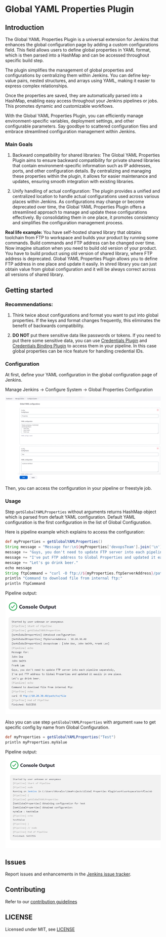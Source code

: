 # Global YAML Properties Plugin

## Introduction

The Global YAML Properties Plugin is a universal extension for Jenkins that enhances the global configuration page by adding a custom configurations field.
This field allows users to define global properties in YAML format, which is then parsed into a HashMap and can be accessed throughout specific build step.

The plugin simplifies the management of global properties and configurations by centralizing them within Jenkins. You can define key-value pairs, nested structures, and arrays using YAML, making it easier to express complex relationships.

Once the properties are saved, they are automatically parsed into a HashMap, enabling easy access throughout your Jenkins pipelines or jobs. This promotes dynamic and customizable workflows.

With the Global YAML Properties Plugin, you can efficiently manage environment-specific variables, deployment settings, and other configurable parameters. Say goodbye to scattered configuration files and embrace streamlined configuration management within Jenkins.

### Main Goals

1. Backward compatibility for shared libraries: The Global YAML Properties Plugin aims to ensure backward compatibility for private shared libraries that contain environment-specific information such as IP addresses, ports, and other configuration details. 
By centralizing and managing these properties within the plugin, it allows for easier maintenance and updates, ensuring smooth integration with existing libraries.

2. Unify handling of actual configuration: The plugin provides a unified and centralized location to handle actual configurations used across various places within Jenkins. As configurations may change or become deprecated over time, the Global YAML Properties Plugin offers a streamlined approach to manage and update these configurations effectively. By consolidating them in one place, it promotes consistency and simplifies the configuration management process.

**Real life example:** You have self-hosted shared library that obtains toolchain from FTP to workspace and builds your product by running some commands.
Build commands and FTP address can be changed over time. Now imagine situation when you need to build old version of your product.
You have to build product using old version of shared library, where FTP address is deprecated.
Global YAML Properties Plugin allows you to define FTP address in one place and update it easily. In shred library you can just obtain value from global configuration and it will be always correct across all versions of shared library.

## Getting started
### Recommendations:
1. Think twice about configurations and format you want to put into global properties.
   If the keys and format changes frequently, this eliminates the benefit of backwards compatibility.

2. **DO NOT** put there sensitive data like passwords or tokens.
   If you need to put there some sensitive data, you can use [Credentials Plugin](https://plugins.jenkins.io/credentials/) and [Credentials Binding Plugin](https://plugins.jenkins.io/credentials-binding/) to access them in your pipeline.
   In this case global properties can be nice feature for handling credential IDs.

### Configuration
At first, define your YAML configuration in the global configuration page of Jenkins.

 Manage Jenkins -> Configure System -> Global Properties Configuration

![Global Properties Configuration](docs/images/configuration.png)

Then, you can access the configuration in your pipeline or freestyle job.

### Usage

Step `getGlobalYAMLProperties` without arguments returns HashMap object which is parsed from default YAML configuration.
Default YAML configuration is the first configuration in the list of Global Configuration.

Here is pipeline example which explains to access the configuration:
```groovy
def myProperties = getGlobalYAMLProperties()
String message = "Message for:\n${myProperties['devopsTeam'].join('\n')}\n"
message += "Guys, you don't need to update FTP server into each pipeline separately,\n"
message += "I've put FTP address to Global Properties and updated it easily in one place.\n"
message += "Let's go drink beer."
echo message
String ftpCommand = "curl -O ftp://${myProperties.ftpServerAddress}/path/to/file"
println "Command to download file from internal ftp:"
println ftpCommand
```
Pipeline output:
![Global Properties Configuration](docs/images/output_example.png)

Also you can use step `getGlobalYAMLProperties` with argument `name` to get specific config by name from Global Configuration.
```groovy
def myProperties = getGlobalYAMLProperties("Test")
println myProperties.myValue
```
Pipeline output:
![Global Properties Configuration](docs/images/output_specific_config_example.png)

## Issues

Report issues and enhancements in the [Jenkins issue tracker](https://issues.jenkins-ci.org/).

## Contributing

Refer to our [contribution guidelines](CONTRIBUTING.md)

## LICENSE

Licensed under MIT, see [LICENSE](LICENSE.md)

